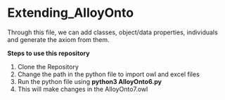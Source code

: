 # Extending_AlloyOnto

Through this file, we can add classes, object/data properties, individuals and generate the axiom from them.

**Steps to use this repository**
1) Clone the Repository 
2) Change the path in the python file to import owl and excel files
3) Run the python file using **python3 AlloyOnto6.py**
4) This will make changes in the AlloyOnto7.owl
